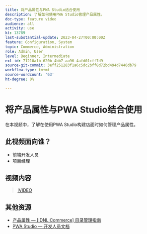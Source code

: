 ```yaml
---
title: 将产品属性与PWA Studio结合使用
description: 了解如何使用PWA Studio管理产品属性。
doc-type: feature video
audience: all
activity: use
kt: 13789
last-substantial-update: 2023-04-27T00:00:00Z
feature: Configuration, System
topic: Commerce, Administration
role: Admin, User
level: Beginner, Intermediate
exl-id: 71210a1b-620b-4bb7-aa96-4afd01cff7d9
source-git-commit: 3eff251283f1a6c5dc2bff8d72bd494d7446db79
workflow-type: tm+mt
source-wordcount: '63'
ht-degree: 0%

---
```


# 将产品属性与PWA Studio结合使用

在本视频中，了解在使用PWA Studio构建店面时如何管理产品属性。

## 此视频面向谁？

- 前端开发人员
- 项目经理

## 视频内容

>[!VIDEO](https://video.tv.adobe.com/v/343788?quality=12&learn=on)

## 其他资源

- [产品属性 —  [!DNL Commerce] 目录管理指南](https://experienceleague.adobe.com/docs/commerce-admin/catalog/product-attributes/product-attributes.html?lang=zh-Hans)
- [PWA Studio — 开发人员文档](https://developer.adobe.com/commerce/pwa-studio/)
